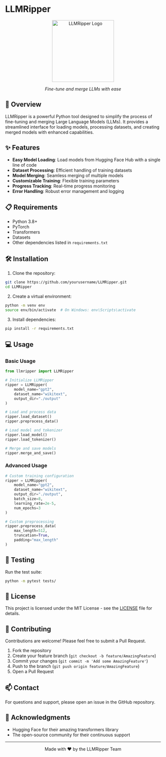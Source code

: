 # LLMRipper

<div align="center">
  <img src="LLMRipper_Icon.png" alt="LLMRipper Logo" width="200"/>
  <br>
  <p><em>Fine-tune and merge LLMs with ease</em></p>
</div>

## 🚀 Overview

LLMRipper is a powerful Python tool designed to simplify the process of fine-tuning and merging Large Language Models (LLMs). It provides a streamlined interface for loading models, processing datasets, and creating merged models with enhanced capabilities.

## ✨ Features

- **Easy Model Loading**: Load models from Hugging Face Hub with a single line of code
- **Dataset Processing**: Efficient handling of training datasets
- **Model Merging**: Seamless merging of multiple models
- **Customizable Training**: Flexible training parameters
- **Progress Tracking**: Real-time progress monitoring
- **Error Handling**: Robust error management and logging

## 📋 Requirements

- Python 3.8+
- PyTorch
- Transformers
- Datasets
- Other dependencies listed in `requirements.txt`

## 🛠️ Installation

1. Clone the repository:
```bash
git clone https://github.com/yourusername/LLMRipper.git
cd LLMRipper
```

2. Create a virtual environment:
```bash
python -m venv env
source env/bin/activate  # On Windows: env\Scripts\activate
```

3. Install dependencies:
```bash
pip install -r requirements.txt
```

## 💻 Usage

### Basic Usage

```python
from llmripper import LLMRipper

# Initialize LLMRipper
ripper = LLMRipper(
    model_name="gpt2",
    dataset_name="wikitext",
    output_dir="./output"
)

# Load and process data
ripper.load_dataset()
ripper.preprocess_data()

# Load model and tokenizer
ripper.load_model()
ripper.load_tokenizer()

# Merge and save models
ripper.merge_and_save()
```

### Advanced Usage

```python
# Custom training configuration
ripper = LLMRipper(
    model_name="gpt2",
    dataset_name="wikitext",
    output_dir="./output",
    batch_size=8,
    learning_rate=2e-5,
    num_epochs=3
)

# Custom preprocessing
ripper.preprocess_data(
    max_length=512,
    truncation=True,
    padding="max_length"
)
```

## 🧪 Testing

Run the test suite:

```bash
python -m pytest tests/
```

## 📝 License

This project is licensed under the MIT License - see the [LICENSE](LICENSE) file for details.

## 🤝 Contributing

Contributions are welcome! Please feel free to submit a Pull Request.

1. Fork the repository
2. Create your feature branch (`git checkout -b feature/AmazingFeature`)
3. Commit your changes (`git commit -m 'Add some AmazingFeature'`)
4. Push to the branch (`git push origin feature/AmazingFeature`)
5. Open a Pull Request

## 📫 Contact

For questions and support, please open an issue in the GitHub repository.

## 🙏 Acknowledgments

- Hugging Face for their amazing transformers library
- The open-source community for their continuous support

---

<div align="center">
  <p>Made with ❤️ by the LLMRipper Team</p>
</div>
